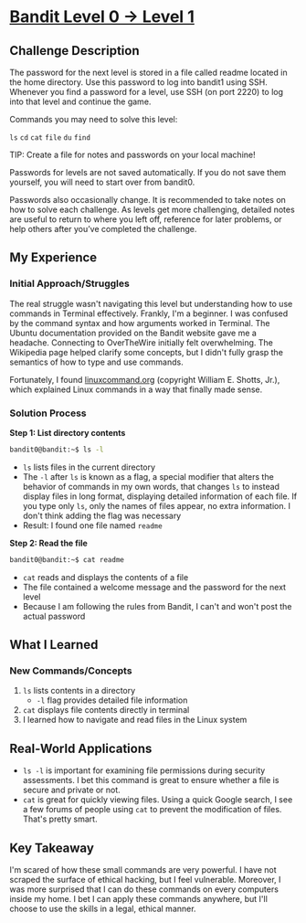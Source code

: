 # [Bandit Level 0 → Level 1](https://overthewire.org/wargames/bandit/bandit1.html)

## Challenge Description
The password for the next level is stored in a file called readme located in the home directory. Use this password to log into bandit1 using SSH. Whenever you find a password for a level, use SSH (on port 2220) to log into that level and continue the game.

Commands you may need to solve this level:

`ls` `cd` `cat` `file` `du` `find`

TIP: Create a file for notes and passwords on your local machine!

Passwords for levels are not saved automatically. If you do not save them yourself, you will need to start over from bandit0.

Passwords also occasionally change. It is recommended to take notes on how to solve each challenge. As levels get more challenging, detailed notes are useful to return to where you left off, reference for later problems, or help others after you’ve completed the challenge.

## My Experience

### Initial Approach/Struggles

The real struggle wasn't navigating this level but understanding how to use commands in Terminal effectively. Frankly, I'm a beginner. I was confused by the command syntax and how arguments worked in Terminal. The Ubuntu documentation provided on the Bandit website gave me a headache. Connecting to OverTheWire initially felt overwhelming. The Wikipedia page helped clarify some concepts, but I didn't fully grasp the semantics of how to type and use commands.

Fortunately, I found [linuxcommand.org](https://linuxcommand.org/) (copyright William E. Shotts, Jr.), which explained Linux commands in a way that finally made sense.

### Solution Process

**Step 1: List directory contents**

```bash
bandit0@bandit:~$ ls -l
```

- `ls` lists files in the current directory
- The `-l` after `ls` is known as a flag, a special modifier that alters the behavior of commands in my own words, that changes `ls` to instead display files in long format, displaying detailed information of each file. If you type only `ls`, only the names of files appear, no extra information. I don't think adding the flag was necessary
- Result: I found one file named `readme`

**Step 2: Read the file**

```bash
bandit0@bandit:~$ cat readme
```
- `cat` reads and displays the contents of a file
- The file contained a welcome message and the password for the next level
- Because I am following the rules from Bandit, I can't and won't post the actual password

## What I Learned

### New Commands/Concepts

1. `ls` lists contents in a directory
   - `-l` flag provides detailed file information
2. `cat` displays file contents directly in terminal
3. I learned how to navigate and read files in the Linux system

## Real-World Applications

- `ls -l` is important for examining file permissions during security assessments. I bet this command is great to ensure whether a file is secure and private or not.
- `cat` is great for quickly viewing files. Using a quick Google search, I see a few forums of people using `cat` to prevent the modification of files. That's pretty smart.

## Key Takeaway

I'm scared of how these small commands are very powerful. I have not scraped the surface of ethical hacking, but I feel vulnerable. Moreover, I was more surprised that I can do these commands on every computers inside my home. I bet I can apply these commands anywhere, but I'll choose to use the skills in a legal, ethical manner.
